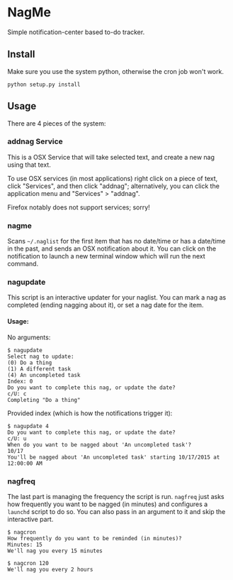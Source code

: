 # NagMe

Simple notification-center based to-do tracker.

## Install

Make sure you use the system python, otherwise the cron job won't work.

```
python setup.py install
```

## Usage

There are 4 pieces of the system:

### addnag Service

This is a OSX Service that will take selected text, and create a new nag using that text.

To use OSX services (in most applications) right click on a piece of text, click "Services", and then click "addnag"; alternatively, you can click the application menu and "Services" > "addnag".

Firefox notably does not support services; sorry!

### nagme

Scans `~/.naglist` for the first item that has no date/time or has a date/time in the past, and sends an OSX notification about it. You can click on the notification to launch a new terminal window which will run the next command.

### nagupdate

This script is an interactive updater for your naglist. You can mark a nag as completed (ending nagging about it), or set a nag date for the item.

#### Usage:

No arguments:


```console
$ nagupdate
Select nag to update:
(0) Do a thing
(1) A different task
(4) An uncompleted task
Index: 0
Do you want to complete this nag, or update the date?
c/U: c
Completing "Do a thing"
```

Provided index (which is how the notifications trigger it):

```console
$ nagupdate 4
Do you want to complete this nag, or update the date?
c/U: u
When do you want to be nagged about 'An uncompleted task'?
10/17
You'll be nagged about 'An uncompleted task' starting 10/17/2015 at 12:00:00 AM
```

### nagfreq

The last part is managing the frequency the script is run. `nagfreq` just asks how frequently you want to be nagged (in minutes) and configures a `launchd` script to do so. You can also pass in an argument to it and skip the interactive part.

```console
$ nagcron
How frequently do you want to be reminded (in minutes)?
Minutes: 15
We'll nag you every 15 minutes
```

```console
$ nagcron 120
We'll nag you every 2 hours
```
